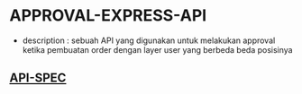 # APPROVAL-EXPRESS-API

- description : sebuah API yang digunakan untuk melakukan approval ketika pembuatan order dengan layer user yang berbeda beda posisinya

## [API-SPEC](/API_SPECS.md#api-spec)
